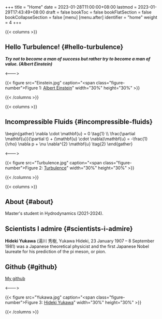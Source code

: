 +++
title = "Home"
date = 2023-01-28T11:00:00+08:00
lastmod = 2023-01-29T17:43:49+08:00
draft = false
bookToc = false
bookFlatSection = false
bookCollapseSection = false
[menu]
  [menu.after]
    identifier = "home"
    weight = 4
+++

{{< columns >}}


## Hello Turbulence! {#hello-turbulence}

**_Try not to become a man of success but rather try to become a man of value. (Albert Einstein)_**

<--->

{{< figure src="Einstein.jpg" caption="<span class=\"figure-number\">Figure 1: </span>[Albert Einstein](https://en.wikipedia.org/wiki/Albert_Einstein)" width="30%" height="30%" >}}

{{< /columns >}}

{{< columns >}}


## Incompressible Fluids {#incompressible-fluids}

\begin{gather}
\nabla \cdot \mathbf{u} = 0 \tag{1} \\\\
\frac{\partial \mathbf{u}}{\partial t} + (\mathbf{u} \cdot \nabla)\mathbf{u} =
-\frac{1}{\rho} \nabla p + \nu \nabla^{2} \mathbf{u} \tag{2}
\end{gather}

<--->

{{< figure src="Turbulence.jpg" caption="<span class=\"figure-number\">Figure 2: </span>[Turbulence](https://en.wikipedia.org/wiki/Turbulence)" width="30%" height="30%" >}}

{{< /columns >}}

{{< columns >}}


## About {#about}

Master's student in Hydrodynamics (2021-2024).


## Scientists I admire {#scientists-i-admire}

**Hideki Yukawa** (湯川 秀樹, Yukawa Hideki, 23 January 1907 – 8 September 1981) was a Japanese theoretical physicist and the first Japanese Nobel laureate for his prediction of the pi meson, or pion.


## Github {#github}

[My github](https://github.com/TurbulenceChaos)

<--->

{{< figure src="Yukawa.jpg" caption="<span class=\"figure-number\">Figure 3: </span>[Hideki Yukawa](https://en.wikipedia.org/wiki/Hideki_Yukawa)" width="30%" height="30%" >}}

{{< /columns >}}
